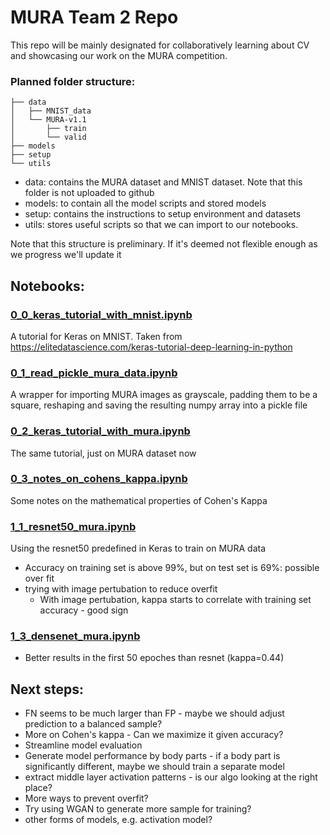 # MURA Team 2 Repo

This repo will be mainly designated for collaboratively learning about CV and showcasing our work on the MURA competition.

### Planned folder structure:
```
├── data
│   ├── MNIST_data
│   └── MURA-v1.1
│       ├── train
│       └── valid
├── models
├── setup
└── utils
```

- data: contains the MURA dataset and MNIST dataset. Note that this folder is not uploaded to github
- models: to contain all the model scripts and stored models
- setup: contains the instructions to setup environment and datasets
- utils: stores useful scripts so that we can import to our notebooks.

Note that this structure is preliminary. If it's deemed not flexible enough as we progress we'll update it

## Notebooks:

### [0_0_keras_tutorial_with_mnist.ipynb](0_0_keras_tutorial_with_mnist.ipynb)
A tutorial for Keras on MNIST. Taken from https://elitedatascience.com/keras-tutorial-deep-learning-in-python

### [0_1_read_pickle_mura_data.ipynb](0_1_read_pickle_mura_data.ipynb)
A wrapper for importing MURA images as grayscale, padding them to be a square, reshaping and saving the resulting numpy array into a pickle file

### [0_2_keras_tutorial_with_mura.ipynb](0_2_keras_tutorial_with_mura.ipynb)
The same tutorial, just on MURA dataset now

### [0_3_notes_on_cohens_kappa.ipynb](0_3_notes_on_cohens_kappa.ipynb)
Some notes on the mathematical properties of Cohen's Kappa

### [1_1_resnet50_mura.ipynb](1_1_resnet50_mura.ipynb)
Using the resnet50 predefined in Keras to train on MURA data
- Accuracy on training set is above 99%, but on test set is 69%: possible over fit
- trying with image pertubation to reduce overfit
    - With image pertubation, kappa starts to correlate with training set accuracy - good sign

### [1_3_densenet_mura.ipynb](1_3_densenet_mura.ipynb)
- Better results in the first 50 epoches than resnet (kappa=0.44)


## Next steps:
- FN seems to be much larger than FP - maybe we should adjust prediction to a balanced sample?
- More on Cohen's kappa - Can we maximize it given accuracy?
- Streamline model evaluation
- Generate model performance by body parts - if a body part is significantly different, maybe we should train a separate model
- extract middle layer activation patterns - is our algo looking at the right place?
- More ways to prevent overfit?
- Try using WGAN to generate more sample for training?
- other forms of models, e.g. activation model?
